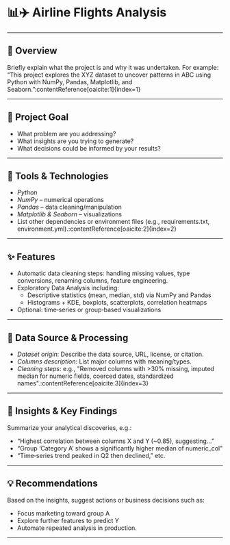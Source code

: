 # 📊✈️ Airline Flights Analysis


---

## 🎯 Overview

Briefly explain what the project is and why it was undertaken. For example: “This project explores the XYZ dataset to uncover patterns in ABC using Python with NumPy, Pandas, Matplotlib, and Seaborn.”:contentReference[oaicite:1]{index=1}

---

## 📌 Project Goal

- What problem are you addressing?
- What insights are you trying to generate?
- What decisions could be informed by your results?

---

## 🧰 Tools & Technologies

- *Python* 
- *NumPy* – numerical operations
- *Pandas* – data cleaning/manipulation
- *Matplotlib & Seaborn* – visualizations
- List other dependencies or environment files (e.g., requirements.txt, environment.yml).:contentReference[oaicite:2]{index=2}

---

## ✨ Features

- Automatic data cleaning steps: handling missing values, type conversions, renaming columns, feature engineering.
- Exploratory Data Analysis including:
  - Descriptive statistics (mean, median, std) via NumPy and Pandas
  - Histograms + KDE, boxplots, scatterplots, correlation heatmaps
- Optional: time‑series or group‑based visualizations

---

## 🧼 Data Source & Processing

- *Dataset origin*: Describe the data source, URL, license, or citation.
- *Columns description*: List major columns with meaning/types.
- *Cleaning steps*: e.g., "Removed columns with >30% missing, imputed median for numeric fields, coerced dates, standardized names".:contentReference[oaicite:3]{index=3}

---

## 🧭 Insights & Key Findings

Summarize your analytical discoveries, e.g.:

- “Highest correlation between columns X and Y (~0.85), suggesting...”
- “Group ‘Category A’ shows a significantly higher median of numeric_col”
- “Time‑series trend peaked in Q2 then declined,” etc.

---

## 💡 Recommendations

Based on the insights, suggest actions or business decisions such as:

- Focus marketing toward group A
- Explore further features to predict Y
- Automate repeated analysis in production.

---
